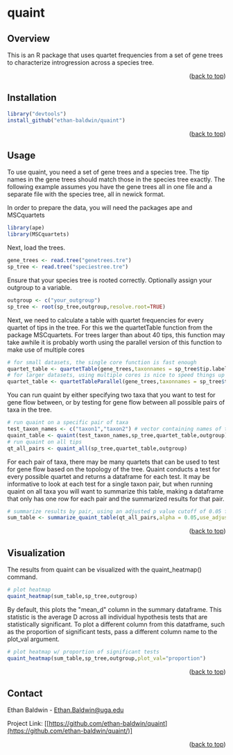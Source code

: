 # quaint



<!-- Improved compatibility of back to top link: See: https://github.com/othneildrew/Best-README-Template/pull/73 -->
<a id="readme-top"></a>
<!--
*** Thanks for checking out the Best-README-Template. If you have a suggestion
*** that would make this better, please fork the repo and create a pull request
*** or simply open an issue with the tag "enhancement".
*** Don't forget to give the project a star!
*** Thanks again! Now go create something AMAZING! :D
-->

<!-- ABOUT THE PROJECT -->
## Overview

This is an R package that uses quartet frequencies from a set of gene trees to characterize introgression across a species tree. 

<p align="right">(<a href="#readme-top">back to top</a>)</p>

<!-- Installation -->
## Installation
   ```r
   library("devtools")
   install_github("ethan-baldwin/quaint")
   ```

<p align="right">(<a href="#readme-top">back to top</a>)</p>

<!-- Usage -->
## Usage

To use quaint, you need a set of gene trees and a species tree. The tip names in the gene trees should match those in the species tree exactly. The following example assumes you have the gene trees all in one file and a separate file with the species tree, all in newick format.

In order to prepare the data, you will need the packages ape and MSCquartets
   ```r
   library(ape)
   library(MSCquartets)
   ```

Next, load the trees.
   ```r
   gene_trees <- read.tree("genetrees.tre")
   sp_tree <- read.tree("speciestree.tre")
   ```
Ensure that your species tree is rooted correctly. Optionally assign your outgroup to a variable.
   ```r
   outgroup <- c("your_outgroup")
   sp_tree <- root(sp_tree,outgroup,resolve.root=TRUE)
   ```
Next, we need to calculate a table with quartet frequencies for every quartet of tips in the tree. For this we the quartetTable function from the package MSCquartets. For trees larger than about 40 tips, this function may take awhile  it is probably worth using the parallel version of this function to make use of multiple cores
   ```r
   # for small datasets, the single core function is fast enough
   quartet_table <- quartetTable(gene_trees,taxonnames = sp_tree$tip.label)
   # for larger datasets, using multiple cores is nice to speed things up
   quartet_table <- quartetTableParallel(gene_trees,taxonnames = sp_tree$tip.label,numCores = 10)
   ```
You can run quaint by either specifying two taxa that you want to test for gene flow between, or by testing for gene flow between all possible pairs of taxa in the tree.
   ```r
   # run quaint on a specific pair of taxa
   test_taxon_names <- c("taxon1","taxon2") # vector containing names of taxa pair you want to test introgression for
   quaint_table <- quaint(test_taxon_names,sp_tree,quartet_table,outgroup)
   # run quaint on all tips
   qt_all_pairs <- quaint_all(sp_tree,quartet_table,outgroup)
   ```
For each pair of taxa, there may be many quartets that can be used to test for gene flow based on the topology of the tree. Quaint conducts a test for every possible quartet and returns a dataframe for each test. It may be informative to look at each test for a single taxon pair, but when running quaint on all taxa you will want to summarize this table, making a dataframe that only has one row for each pair and the summarized results for that pair.
   ```r
   # summarize results by pair, using an adjusted p value cutoff of 0.05 for the chi sq tests
   sum_table <- summarize_quaint_table(qt_all_pairs,alpha = 0.05,use_adjusted_p = TRUE)
   ```

<p align="right">(<a href="#readme-top">back to top</a>)</p>

<!-- Visualization -->
## Visualization

The results from quaint can be visualized with the quaint_heatmap() command.
   ```r
   # plot heatmap
   quaint_heatmap(sum_table,sp_tree,outgroup)
   ```
By default, this plots the "mean_d" column in the summary dataframe. This statistic is the average D across all individual hypothesis tests that are statistically significant. To plot a different column from this datatframe, such as the proportion of significant tests, pass a different column name to the plot_val argument.
   ```r
   # plot heatmap w/ proportion of significant tests
   quaint_heatmap(sum_table,sp_tree,outgroup,plot_val="proportion")
   ```

<p align="right">(<a href="#readme-top">back to top</a>)</p>

<!-- CONTACT -->
## Contact

Ethan Baldwin - Ethan.Baldwin@uga.edu

Project Link: [[https://github.com/ethan-baldwin/quaint](https://github.com/ethan-baldwin/quaint/)]

<p align="right">(<a href="#readme-top">back to top</a>)</p>


<!-- MARKDOWN LINKS & IMAGES -->
<!-- https://www.markdownguide.org/basic-syntax/#reference-style-links -->
[contributors-shield]: https://img.shields.io/github/contributors/ethan-baldwin/quaint.svg?style=for-the-badge
[contributors-url]: https://github.com/ethan-baldwin/quaint/graphs/contributors
[forks-shield]: https://img.shields.io/github/forks/ethan-baldwin/quaint.svg?style=for-the-badge
[forks-url]: https://github.com/ethan-baldwin/quaint/network/members
[stars-shield]: https://img.shields.io/github/stars/ethan-baldwin/quaint.svg?style=for-the-badge
[stars-url]: https://github.com/ethan-baldwin/quaint/stargazers
[issues-shield]: https://img.shields.io/github/issues/ethan-baldwin/quaint.svg?style=for-the-badge
[issues-url]: https://github.com/ethan-baldwin/quaint/issues
[license-shield]: https://img.shields.io/github/license/ethan-baldwin/quaint.svg?style=for-the-badge
[license-url]: https://github.com/ethan-baldwin/quaint/blob/master/LICENSE.txt
[linkedin-shield]: https://img.shields.io/badge/-LinkedIn-black.svg?style=for-the-badge&logo=linkedin&colorB=555
[linkedin-url]: https://linkedin.com/in/linkedin_username
[product-screenshot]: images/screenshot.png
[Next.js]: https://img.shields.io/badge/next.js-000000?style=for-the-badge&logo=nextdotjs&logoColor=white
[Next-url]: https://nextjs.org/
[React.js]: https://img.shields.io/badge/React-20232A?style=for-the-badge&logo=react&logoColor=61DAFB
[React-url]: https://reactjs.org/
[Vue.js]: https://img.shields.io/badge/Vue.js-35495E?style=for-the-badge&logo=vuedotjs&logoColor=4FC08D
[Vue-url]: https://vuejs.org/
[Angular.io]: https://img.shields.io/badge/Angular-DD0031?style=for-the-badge&logo=angular&logoColor=white
[Angular-url]: https://angular.io/
[Svelte.dev]: https://img.shields.io/badge/Svelte-4A4A55?style=for-the-badge&logo=svelte&logoColor=FF3E00
[Svelte-url]: https://svelte.dev/
[Laravel.com]: https://img.shields.io/badge/Laravel-FF2D20?style=for-the-badge&logo=laravel&logoColor=white
[Laravel-url]: https://laravel.com
[Bootstrap.com]: https://img.shields.io/badge/Bootstrap-563D7C?style=for-the-badge&logo=bootstrap&logoColor=white
[Bootstrap-url]: https://getbootstrap.com
[JQuery.com]: https://img.shields.io/badge/jQuery-0769AD?style=for-the-badge&logo=jquery&logoColor=white
[JQuery-url]: https://jquery.com 
